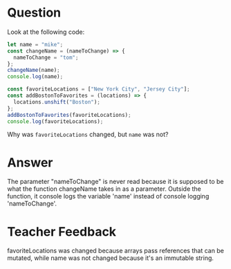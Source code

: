 # Question

Look at the following code:

```js
let name = "mike";
const changeName = (nameToChange) => {
  nameToChange = "tom";
};
changeName(name);
console.log(name);

const favoriteLocations = ["New York City", "Jersey City"];
const addBostonToFavorites = (locations) => {
  locations.unshift("Boston");
};
addBostonToFavorites(favoriteLocations);
console.log(favoriteLocations);
```

Why was `favoriteLocations` changed, but `name` was not?

# Answer
The parameter "nameToChange" is never read because it is supposed to be what the function changeName takes in as a parameter. Outside the function, it console logs the variable 'name' instead of console logging 'nameToChange'.


# Teacher Feedback
favoriteLocations was changed because arrays pass references that can be mutated, while name was not changed because it's an immutable string.
